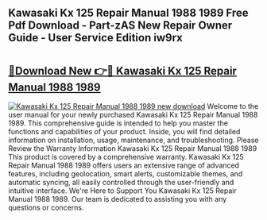 ## Kawasaki Kx 125 Repair Manual 1988 1989 Free Pdf Download - Part-zAS New Repair Owner Guide - User Service Edition iw9rx

# <h2><a href="http://bc76209.oget.top/?id=Kawasaki+Kx+125+Repair+Manual+1988+1989">🔗Download New 👉🔴 Kawasaki Kx 125 Repair Manual 1988 1989</a></h2>

[![Kawasaki Kx 125 Repair Manual 1988 1989 new download](https://i.imgur.com/5g1atiW.png)](http://bc76209.oget.top/?id=Kawasaki+Kx+125+Repair+Manual+1988+1989)
Welcome to the user manual for your newly purchased Kawasaki Kx 125 Repair Manual 1988 1989. This comprehensive guide is intended to help you master the functions and capabilities of your product. Inside, you will find detailed information on installation, usage, maintenance, and troubleshooting. Please Review the Warranty Information Kawasaki Kx 125 Repair Manual 1988 1989 This product is covered by a comprehensive warranty. Kawasaki Kx 125 Repair Manual 1988 1989 offers users an extensive range of advanced features, including geolocation, smart alerts, customizable themes, and automatic syncing, all easily controlled through the user-friendly and intuitive interface. We're Here to Support You Kawasaki Kx 125 Repair Manual 1988 1989. Our team is dedicated to assisting you with any questions or concerns.
